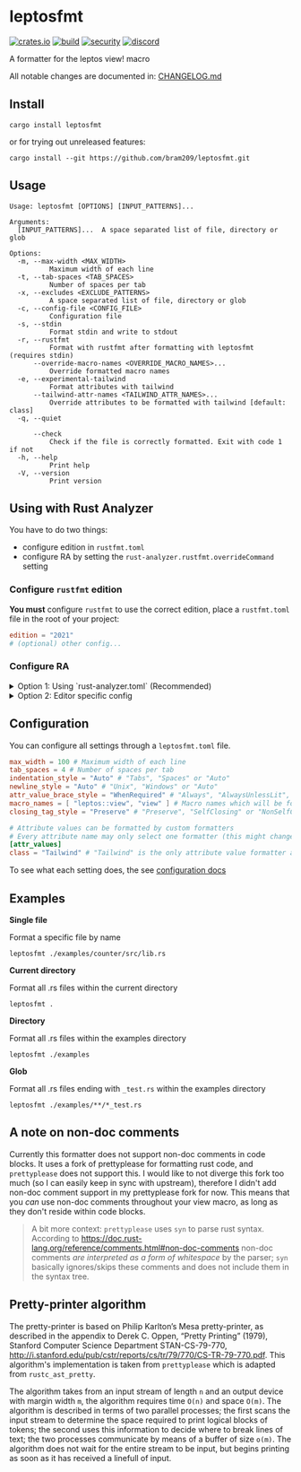 # leptosfmt

[![crates.io](https://img.shields.io/crates/v/leptosfmt.svg)](https://crates.io/crates/leptosfmt)
[![build](https://img.shields.io/github/actions/workflow/status/bram209/leptosfmt/ci.yml)](https://github.com/bram209/leptosfmt/actions/workflows/ci.yml?query=branch%3Amain)
[![security](https://img.shields.io/github/actions/workflow/status/bram209/leptosfmt/security-audit.yml?label=%F0%9F%9B%A1%EF%B8%8F%20security%20audit)](https://github.com/bram209/leptosfmt/actions/workflows/security-audit.yml?query=branch%3Amain)
[![discord](https://img.shields.io/discord/1031524867910148188?color=%237289DA&label=discord%20%23leptosfmt)](https://discord.gg/YdRAhS7eQB)

A formatter for the leptos view! macro

All notable changes are documented in: [CHANGELOG.md](./CHANGELOG.md)

## Install

`cargo install leptosfmt`

or for trying out unreleased features:

`cargo install --git https://github.com/bram209/leptosfmt.git`

## Usage

```
Usage: leptosfmt [OPTIONS] [INPUT_PATTERNS]...

Arguments:
  [INPUT_PATTERNS]...  A space separated list of file, directory or glob

Options:
  -m, --max-width <MAX_WIDTH>
          Maximum width of each line
  -t, --tab-spaces <TAB_SPACES>
          Number of spaces per tab
  -x, --excludes <EXCLUDE_PATTERNS>
          A space separated list of file, directory or glob
  -c, --config-file <CONFIG_FILE>
          Configuration file
  -s, --stdin
          Format stdin and write to stdout
  -r, --rustfmt
          Format with rustfmt after formatting with leptosfmt (requires stdin)
      --override-macro-names <OVERRIDE_MACRO_NAMES>...
          Override formatted macro names
  -e, --experimental-tailwind
          Format attributes with tailwind
      --tailwind-attr-names <TAILWIND_ATTR_NAMES>...
          Override attributes to be formatted with tailwind [default: class]
  -q, --quiet

      --check
          Check if the file is correctly formatted. Exit with code 1 if not
  -h, --help
          Print help
  -V, --version
          Print version
```

## Using with Rust Analyzer

You have to do two things:
- configure edition in `rustfmt.toml`
- configure RA by setting the `rust-analyzer.rustfmt.overrideCommand` setting

### Configure `rustfmt` edition
**You must** configure `rustfmt` to use the correct edition, place a `rustfmt.toml` file in the root of your project:

```toml
edition = "2021"
# (optional) other config...
```

### Configure RA
<details>
  <summary>Option 1: Using `rust-analyzer.toml` (Recommended)</summary> <br />
  A new way to configure `rust-analyzer` to use `leptosfmt` is to use directory based `rust-analyzer` configuration.
  
  To do this, create a file named `rust-analyzer.toml` in the root of your project with the following content: 
  ```toml
  [rustfmt] 
  overrideCommand = ["leptosfmt", "--stdin", "--rustfmt"]
  # (optional) other config...
  ```
  
  This method of setting up rust-analyzer is editor agnostic to any editor that uses `rust-analyzer` for formatting rust code.
  
  > Note: This feature of `rust-analyzer` is currently unstable and no guarantees are made that this will continue to work across versions. You have to use a recent version of `rust-analyzer` ([2024-06-10](https://github.com/rust-lang/rust-analyzer/releases/tag/2024-06-10) or newer).
</details>

<details>
  <summary>Option 2: Editor specific config</summary> <br />
  
  **VSCode**:
  
  For VSCode users, I recommend to use workpsace settings (CMD + shift + p -> Open workspace settings), so that you can only configure `leptosfmt` for workspaces that are using leptos.
  
  Open your workspace settings and add the following configuration:
  ```json
  {
    "rust-analyzer.rustfmt.overrideCommand": ["leptosfmt", "--stdin", "--rustfmt"]
  }
  ```
  
  **Neovim**:
  
  For Neovim users, I recommend using [neoconf.nvim](https://github.com/folke/neoconf.nvim) for managing project-local LSP configuration, so that you can only configure `leptosfmt` for workspaces that are using leptos.
  
  Alternatively, you may directly configure [nvim-lspconfig](https://github.com/neovim/nvim-lspconfig) by appending the following to your `.setup{}` table:
  ```lua
  lspconfig["rust_analyzer"].setup {
    settings = {
      ["rust-analyzer"] = {
        rustfmt = {
          overrideCommand = { "leptosfmt", "--stdin", "--rustfmt" },
        },
      },
    },
  }
  ```
</details>

## Configuration

You can configure all settings through a `leptosfmt.toml` file.

```toml
max_width = 100 # Maximum width of each line
tab_spaces = 4 # Number of spaces per tab
indentation_style = "Auto" # "Tabs", "Spaces" or "Auto"
newline_style = "Auto" # "Unix", "Windows" or "Auto"
attr_value_brace_style = "WhenRequired" # "Always", "AlwaysUnlessLit", "WhenRequired" or "Preserve"
macro_names = [ "leptos::view", "view" ] # Macro names which will be formatted
closing_tag_style = "Preserve" # "Preserve", "SelfClosing" or "NonSelfClosing"

# Attribute values can be formatted by custom formatters
# Every attribute name may only select one formatter (this might change later on)
[attr_values]
class = "Tailwind" # "Tailwind" is the only attribute value formatter available for now
```

To see what each setting does, the see [configuration docs](./docs/configuration.md)

## Examples

**Single file**

Format a specific file by name

`leptosfmt ./examples/counter/src/lib.rs`

**Current directory**

Format all .rs files within the current directory

`leptosfmt .`

**Directory**

Format all .rs files within the examples directory

`leptosfmt ./examples`

**Glob**

Format all .rs files ending with `_test.rs` within the examples directory

`leptosfmt ./examples/**/*_test.rs`

## A note on non-doc comments

Currently this formatter does not support non-doc comments in code blocks. It uses a fork of prettyplease for formatting rust code, and `prettyplease` does not support this. I would like to not diverge this fork too much (so I can easily keep in sync with upstream), therefore I didn't add non-doc comment support in my prettyplease fork for now.
This means that you _can_ use non-doc comments throughout your view macro, as long as they don't reside within code blocks.

> A bit more context: `prettyplease` uses `syn` to parse rust syntax. According to https://doc.rust-lang.org/reference/comments.html#non-doc-comments non-doc comments _are interpreted as a form of whitespace_ by the parser; `syn` basically ignores/skips these comments and does not include them in the syntax tree.

## Pretty-printer algorithm

The pretty-printer is based on Philip Karlton’s Mesa pretty-printer, as described in the appendix to Derek C. Oppen, “Pretty Printing” (1979), Stanford Computer Science Department STAN-CS-79-770, http://i.stanford.edu/pub/cstr/reports/cs/tr/79/770/CS-TR-79-770.pdf.
This algorithm's implementation is taken from `prettyplease` which is adapted from `rustc_ast_pretty`.

The algorithm takes from an input stream of length `n` and an output device with margin width `m`, the algorithm requires time `O(n)` and space `O(m)`.
The algorithm is described in terms of two parallel processes; the first scans the input stream to determine the space required to print logical blocks of tokens; the second uses this information to decide where to break lines of text; the two processes
communicate by means of a buffer of size `o(m)`. The algorithm does not wait for the entire stream to be input, but begins printing as soon as it has received a linefull of input.
